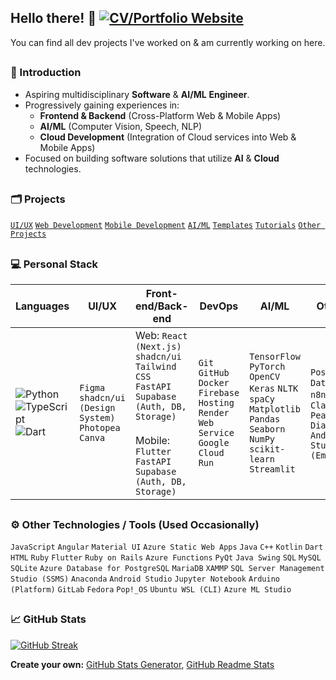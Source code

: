 ## Hello there! 👋 [![CV/Portfolio Website](https://img.shields.io/badge/CV/Portfolio-Visit%20My%20Website-4CAF50?style=flat&logo=web&logoColor=white&color=1C1C1C)](https://m3mentomor1.github.io/)

You can find all dev projects I've worked on & am currently working on here.
##
### 🙋 Introduction
- Aspiring multidisciplinary **Software** & **AI/ML** **Engineer**.
- Progressively gaining experiences in:
    - **Frontend & Backend** (Cross-Platform Web & Mobile Apps)
    - **AI/ML** (Computer Vision, Speech, NLP)
    - **Cloud Development** (Integration of Cloud services into Web & Mobile Apps)
- Focused on building software solutions that utilize **AI** & **Cloud** technologies.
##
### 🗂️ Projects
[``UI/UX``](https://github.com/m3mentomor1/m3mentomor1/blob/main/UI%5CUX%20Design.md) [``Web Development``](https://github.com/m3mentomor1/m3mentomor1/blob/main/WebDev.md) [``Mobile Development``]() [``AI/ML``](https://github.com/m3mentomor1/m3mentomor1/blob/main/AI%5CMachine%20Learning.md) [``Templates``]() [``Tutorials``]() [``Other Projects``]() 
##
### 💻 Personal Stack
| Languages | **UI/UX** | **Front-end/Back-end** | **DevOps** | **AI/ML** | **Other tools** |
|-----------|-----------|------------------------|------------|-----------|-----------------|
|![Python](https://img.shields.io/badge/python-3670A0?style=for-the-badge&logo=python&logoColor=ffdd54) ![TypeScript](https://img.shields.io/badge/typescript-%23007ACC.svg?style=for-the-badge&logo=typescript&logoColor=white) ![Dart](https://img.shields.io/badge/dart-%230175C2.svg?style=for-the-badge&logo=dart&logoColor=white) | ``Figma`` ``shadcn/ui (Design System)`` ``Photopea`` ``Canva`` | Web: ``React (Next.js)`` ``shadcn/ui`` ``Tailwind CSS`` ``FastAPI`` ``Supabase (Auth, DB, Storage)`` <br><br> Mobile: ``Flutter`` ``FastAPI`` ``Supabase (Auth, DB, Storage)`` | ``Git`` ``GitHub`` ``Docker`` ``Firebase Hosting`` ``Render Web Service`` ``Google Cloud Run`` | ``TensorFlow`` ``PyTorch`` ``OpenCV`` ``Keras`` ``NLTK`` ``spaCy`` ``Matplotlib`` ``Pandas`` ``Seaborn`` ``NumPy`` ``scikit-learn`` ``Streamlit`` | ``Postman`` ``Azure Data Studio`` ``n8n`` ``ChatGPT`` ``Claude`` ``PearAI/Cursor`` ``DiagramGPT`` ``Android Studio (Emulator)`` |
##
### ⚙️  Other Technologies / Tools (Used Occasionally)
``JavaScript`` ``Angular`` ``Material UI`` ``Azure Static Web Apps`` ``Java`` ``C++`` ``Kotlin`` ``Dart`` ``HTML`` ``Ruby`` ``Flutter`` ``Ruby on Rails`` ``Azure Functions`` ``PyQt`` ``Java Swing`` ``SQL`` ``MySQL`` ``SQLite`` ``Azure Database for PostgreSQL`` ``MariaDB`` ``XAMMP`` ``SQL Server Management Studio (SSMS)`` ``Anaconda`` ``Android Studio`` ``Jupyter Notebook`` ``Arduino (Platform)`` ``GitLab`` ``Fedora`` ``Pop!_OS`` ``Ubuntu WSL (CLI)`` ``Azure ML Studio``
##
### 📈 GitHub Stats
[![GitHub Streak](http://github-readme-streak-stats.herokuapp.com?user=m3mentomor1&theme=rose_pine)](https://git.io/streak-stats) 

**Create your own:** [GitHub Stats Generator](https://github.com/omsimos/github-stats-generator), [GitHub Readme Stats](https://github.com/anuraghazra/github-readme-stats)
